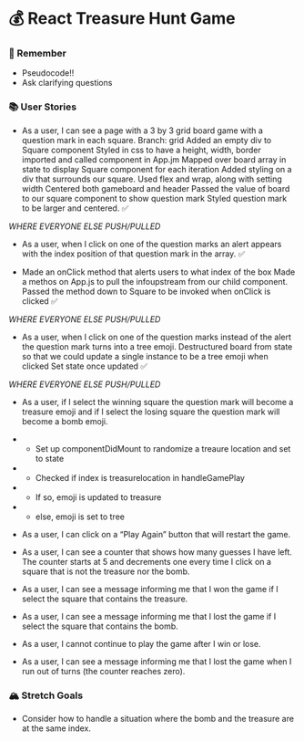 # 💰 React Treasure Hunt Game

### 🤔 Remember
- Pseudocode!!
- Ask clarifying questions

### 📚 User Stories
- As a user, I can see a page with a 3 by 3 grid board game with a question mark in each square.
    Branch: grid
    Added an empty div to Square component
    Styled in css to have a height, width, border
    imported and called component in App.jm
Mapped over board array in state to display Square component for each iteration
Added styling on a div that surrounds our square.
Used flex and wrap, along with setting width
Centered both gameboard and header
Passed the value of board to our square component to show question mark
Styled question mark to be larger and centered.
✅

*WHERE EVERYONE ELSE PUSH/PULLED*
- As a user, when I click on one of the question marks an alert appears with the index position of that question mark in the array.
✅

- Made an onClick method that alerts users to what index of the box
Made a methos on App.js to pull the infoupstream from our child component. Passed the method down to Square to be invoked when onClick is clicked
✅

*WHERE EVERYONE ELSE PUSH/PULLED*
- As a user, when I click on one of the question marks instead of the alert the question mark turns into a tree emoji.
Destructured board from state so that we could update a single instance to be a tree emoji when clicked 
Set state once updated
✅

*WHERE EVERYONE ELSE PUSH/PULLED*
- As a user, if I select the winning square the question mark will become a treasure emoji and if I select the losing square the question mark will become a bomb emoji.
- - Set up componentDidMount to randomize a treaure location and set to state
- - Checked if index is treasurelocation in handleGamePlay
- - If so, emoji is updated to treasure
- - else, emoji is set to tree

- As a user, I can click on a “Play Again” button that will restart the game.
- As a user, I can see a counter that shows how many guesses I have left. The counter starts at 5 and decrements one every time I click on a square that is not the treasure nor the bomb.
- As a user, I can see a message informing me that I won the game if I select the square that contains the treasure.
- As a user, I can see a message informing me that I lost the game if I select the square that contains the bomb.
- As a user, I cannot continue to play the game after I win or lose.
- As a user, I can see a message informing me that I lost the game when I run out of turns (the counter reaches zero).


### 🏔 Stretch Goals
- Consider how to handle a situation where the bomb and the treasure are at the same index.
